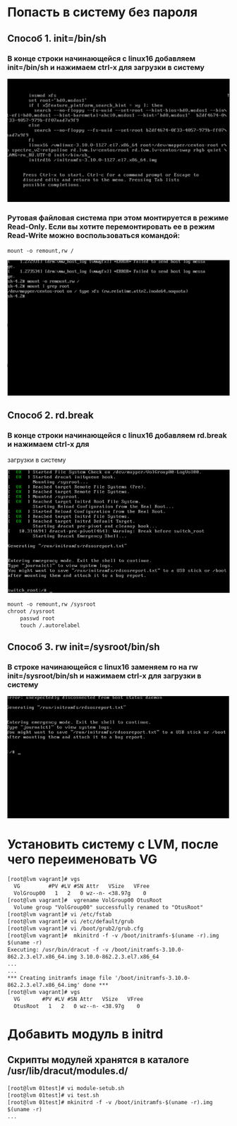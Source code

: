 # **Попасть в систему без пароля**
## **Способ 1. init=/bin/sh**
### В конце строки начинающейся с linux16 добавляем init=/bin/sh и нажимаем сtrl-x для загрузки в систему
![1.png](1.png)
### Рутовая файловая система при этом монтируется в режиме Read-Only. Если вы хотите перемонтировать ее в режим Read-Write можно воспользоваться командой:
```
mount -o remount,rw /
```
![2.png](2.png)

## **Способ 2. rd.break**
### В конце строки начинающейся с linux16 добавляем rd.break и нажимаем сtrl-x для
загрузки в систему

![3.png](3.png)

```
mount -o remount,rw /sysroot
chroot /sysroot
    passwd root
    touch /.autorelabel
```

## **Способ 3. rw init=/sysroot/bin/sh**
### В строке начинающейся с linux16 заменяем ro на rw init=/sysroot/bin/sh и нажимаем сtrl-x для загрузки в систему
![4.png](4.png)


# **Установить систему с LVM, после чего переименовать VG**
```
[root@lvm vagrant]# vgs
  VG         #PV #LV #SN Attr   VSize   VFree
  VolGroup00   1   2   0 wz--n- <38.97g    0
[root@lvm vagrant]#  vgrename VolGroup00 OtusRoot
  Volume group "VolGroup00" successfully renamed to "OtusRoot"
[root@lvm vagrant]# vi /etc/fstab
[root@lvm vagrant]# vi /etc/default/grub
[root@lvm vagrant]# vi /boot/grub2/grub.cfg
[root@lvm vagrant]#  mkinitrd -f -v /boot/initramfs-$(uname -r).img $(uname -r)
Executing: /usr/bin/dracut -f -v /boot/initramfs-3.10.0-862.2.3.el7.x86_64.img 3.10.0-862.2.3.el7.x86_64
...
...
*** Creating initramfs image file '/boot/initramfs-3.10.0-862.2.3.el7.x86_64.img' done ***
[root@lvm vagrant]# vgs
  VG       #PV #LV #SN Attr   VSize   VFree
  OtusRoot   1   2   0 wz--n- <38.97g    0 
```


# **Добавить модуль в initrd**
## Скрипты модулей хранятся в каталоге /usr/lib/dracut/modules.d/
```
[root@lvm 01test]# vi module-setub.sh
[root@lvm 01test]# vi test.sh
[root@lvm 01test]# mkinitrd -f -v /boot/initramfs-$(uname -r).img $(uname -r)
...


